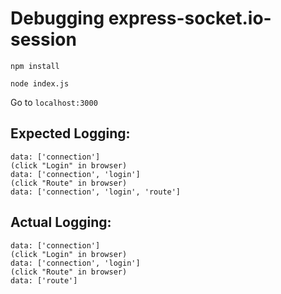 # Debugging express-socket.io-session

```
npm install
```

```
node index.js
```

Go to `localhost:3000`

## Expected Logging:

```
data: ['connection']
(click "Login" in browser)
data: ['connection', 'login']
(click "Route" in browser)
data: ['connection', 'login', 'route']
```

## Actual Logging:

```
data: ['connection']
(click "Login" in browser)
data: ['connection', 'login']
(click "Route" in browser)
data: ['route']
```
